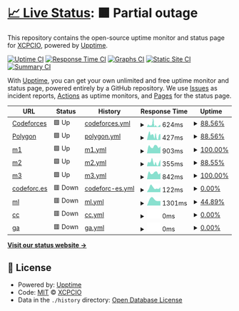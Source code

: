 # [📈 Live Status](https://codeforces.uptime.xcpcio.com): <!--live status--> **🟧 Partial outage**

This repository contains the open-source uptime monitor and status page for [XCPCIO](https://xcpcio.com), powered by [Upptime](https://github.com/upptime/upptime).

[![Uptime CI](https://github.com/XCPCIO/codeforces.uptime/workflows/Uptime%20CI/badge.svg)](https://github.com/XCPCIO/codeforces.uptime/actions?query=workflow%3A%22Uptime+CI%22)
[![Response Time CI](https://github.com/XCPCIO/codeforces.uptime/workflows/Response%20Time%20CI/badge.svg)](https://github.com/XCPCIO/codeforces.uptime/actions?query=workflow%3A%22Response+Time+CI%22)
[![Graphs CI](https://github.com/XCPCIO/codeforces.uptime/workflows/Graphs%20CI/badge.svg)](https://github.com/XCPCIO/codeforces.uptime/actions?query=workflow%3A%22Graphs+CI%22)
[![Static Site CI](https://github.com/XCPCIO/codeforces.uptime/workflows/Static%20Site%20CI/badge.svg)](https://github.com/XCPCIO/codeforces.uptime/actions?query=workflow%3A%22Static+Site+CI%22)
[![Summary CI](https://github.com/XCPCIO/codeforces.uptime/workflows/Summary%20CI/badge.svg)](https://github.com/XCPCIO/codeforces.uptime/actions?query=workflow%3A%22Summary+CI%22)

With [Upptime](https://upptime.js.org), you can get your own unlimited and free uptime monitor and status page, powered entirely by a GitHub repository. We use [Issues](https://github.com/XCPCIO/codeforces.uptime/issues) as incident reports, [Actions](https://github.com/XCPCIO/codeforces.uptime/actions) as uptime monitors, and [Pages](https://codeforces.uptime.xcpcio.com) for the status page.

<!--start: status pages-->
<!-- This summary is generated by Upptime (https://github.com/upptime/upptime) -->
<!-- Do not edit this manually, your changes will be overwritten -->
<!-- prettier-ignore -->
| URL | Status | History | Response Time | Uptime |
| --- | ------ | ------- | ------------- | ------ |
| <img alt="" src="https://icons.duckduckgo.com/ip3/codeforces.com.ico" height="13"> [Codeforces](https://codeforces.com) | 🟩 Up | [codeforces.yml](https://github.com/xcpcio/codeforces.uptime/commits/HEAD/history/codeforces.yml) | <details><summary><img alt="Response time graph" src="./graphs/codeforces/response-time-week.png" height="20"> 624ms</summary><br><a href="https://codeforces.uptime.xcpcio.com/history/codeforces"><img alt="Response time 1239" src="https://img.shields.io/endpoint?url=https%3A%2F%2Fraw.githubusercontent.com%2Fxcpcio%2Fcodeforces.uptime%2FHEAD%2Fapi%2Fcodeforces%2Fresponse-time.json"></a><br><a href="https://codeforces.uptime.xcpcio.com/history/codeforces"><img alt="24-hour response time 445" src="https://img.shields.io/endpoint?url=https%3A%2F%2Fraw.githubusercontent.com%2Fxcpcio%2Fcodeforces.uptime%2FHEAD%2Fapi%2Fcodeforces%2Fresponse-time-day.json"></a><br><a href="https://codeforces.uptime.xcpcio.com/history/codeforces"><img alt="7-day response time 624" src="https://img.shields.io/endpoint?url=https%3A%2F%2Fraw.githubusercontent.com%2Fxcpcio%2Fcodeforces.uptime%2FHEAD%2Fapi%2Fcodeforces%2Fresponse-time-week.json"></a><br><a href="https://codeforces.uptime.xcpcio.com/history/codeforces"><img alt="30-day response time 680" src="https://img.shields.io/endpoint?url=https%3A%2F%2Fraw.githubusercontent.com%2Fxcpcio%2Fcodeforces.uptime%2FHEAD%2Fapi%2Fcodeforces%2Fresponse-time-month.json"></a><br><a href="https://codeforces.uptime.xcpcio.com/history/codeforces"><img alt="1-year response time 1239" src="https://img.shields.io/endpoint?url=https%3A%2F%2Fraw.githubusercontent.com%2Fxcpcio%2Fcodeforces.uptime%2FHEAD%2Fapi%2Fcodeforces%2Fresponse-time-year.json"></a></details> | <details><summary><a href="https://codeforces.uptime.xcpcio.com/history/codeforces">88.56%</a></summary><a href="https://codeforces.uptime.xcpcio.com/history/codeforces"><img alt="All-time uptime 94.83%" src="https://img.shields.io/endpoint?url=https%3A%2F%2Fraw.githubusercontent.com%2Fxcpcio%2Fcodeforces.uptime%2FHEAD%2Fapi%2Fcodeforces%2Fuptime.json"></a><br><a href="https://codeforces.uptime.xcpcio.com/history/codeforces"><img alt="24-hour uptime 89.33%" src="https://img.shields.io/endpoint?url=https%3A%2F%2Fraw.githubusercontent.com%2Fxcpcio%2Fcodeforces.uptime%2FHEAD%2Fapi%2Fcodeforces%2Fuptime-day.json"></a><br><a href="https://codeforces.uptime.xcpcio.com/history/codeforces"><img alt="7-day uptime 88.56%" src="https://img.shields.io/endpoint?url=https%3A%2F%2Fraw.githubusercontent.com%2Fxcpcio%2Fcodeforces.uptime%2FHEAD%2Fapi%2Fcodeforces%2Fuptime-week.json"></a><br><a href="https://codeforces.uptime.xcpcio.com/history/codeforces"><img alt="30-day uptime 97.24%" src="https://img.shields.io/endpoint?url=https%3A%2F%2Fraw.githubusercontent.com%2Fxcpcio%2Fcodeforces.uptime%2FHEAD%2Fapi%2Fcodeforces%2Fuptime-month.json"></a><br><a href="https://codeforces.uptime.xcpcio.com/history/codeforces"><img alt="1-year uptime 87.39%" src="https://img.shields.io/endpoint?url=https%3A%2F%2Fraw.githubusercontent.com%2Fxcpcio%2Fcodeforces.uptime%2FHEAD%2Fapi%2Fcodeforces%2Fuptime-year.json"></a></details>
| <img alt="" src="https://icons.duckduckgo.com/ip3/polygon.codeforces.com.ico" height="13"> [Polygon](https://polygon.codeforces.com) | 🟩 Up | [polygon.yml](https://github.com/xcpcio/codeforces.uptime/commits/HEAD/history/polygon.yml) | <details><summary><img alt="Response time graph" src="./graphs/polygon/response-time-week.png" height="20"> 427ms</summary><br><a href="https://codeforces.uptime.xcpcio.com/history/polygon"><img alt="Response time 1210" src="https://img.shields.io/endpoint?url=https%3A%2F%2Fraw.githubusercontent.com%2Fxcpcio%2Fcodeforces.uptime%2FHEAD%2Fapi%2Fpolygon%2Fresponse-time.json"></a><br><a href="https://codeforces.uptime.xcpcio.com/history/polygon"><img alt="24-hour response time 391" src="https://img.shields.io/endpoint?url=https%3A%2F%2Fraw.githubusercontent.com%2Fxcpcio%2Fcodeforces.uptime%2FHEAD%2Fapi%2Fpolygon%2Fresponse-time-day.json"></a><br><a href="https://codeforces.uptime.xcpcio.com/history/polygon"><img alt="7-day response time 427" src="https://img.shields.io/endpoint?url=https%3A%2F%2Fraw.githubusercontent.com%2Fxcpcio%2Fcodeforces.uptime%2FHEAD%2Fapi%2Fpolygon%2Fresponse-time-week.json"></a><br><a href="https://codeforces.uptime.xcpcio.com/history/polygon"><img alt="30-day response time 466" src="https://img.shields.io/endpoint?url=https%3A%2F%2Fraw.githubusercontent.com%2Fxcpcio%2Fcodeforces.uptime%2FHEAD%2Fapi%2Fpolygon%2Fresponse-time-month.json"></a><br><a href="https://codeforces.uptime.xcpcio.com/history/polygon"><img alt="1-year response time 1245" src="https://img.shields.io/endpoint?url=https%3A%2F%2Fraw.githubusercontent.com%2Fxcpcio%2Fcodeforces.uptime%2FHEAD%2Fapi%2Fpolygon%2Fresponse-time-year.json"></a></details> | <details><summary><a href="https://codeforces.uptime.xcpcio.com/history/polygon">88.56%</a></summary><a href="https://codeforces.uptime.xcpcio.com/history/polygon"><img alt="All-time uptime 99.15%" src="https://img.shields.io/endpoint?url=https%3A%2F%2Fraw.githubusercontent.com%2Fxcpcio%2Fcodeforces.uptime%2FHEAD%2Fapi%2Fpolygon%2Fuptime.json"></a><br><a href="https://codeforces.uptime.xcpcio.com/history/polygon"><img alt="24-hour uptime 89.33%" src="https://img.shields.io/endpoint?url=https%3A%2F%2Fraw.githubusercontent.com%2Fxcpcio%2Fcodeforces.uptime%2FHEAD%2Fapi%2Fpolygon%2Fuptime-day.json"></a><br><a href="https://codeforces.uptime.xcpcio.com/history/polygon"><img alt="7-day uptime 88.56%" src="https://img.shields.io/endpoint?url=https%3A%2F%2Fraw.githubusercontent.com%2Fxcpcio%2Fcodeforces.uptime%2FHEAD%2Fapi%2Fpolygon%2Fuptime-week.json"></a><br><a href="https://codeforces.uptime.xcpcio.com/history/polygon"><img alt="30-day uptime 96.92%" src="https://img.shields.io/endpoint?url=https%3A%2F%2Fraw.githubusercontent.com%2Fxcpcio%2Fcodeforces.uptime%2FHEAD%2Fapi%2Fpolygon%2Fuptime-month.json"></a><br><a href="https://codeforces.uptime.xcpcio.com/history/polygon"><img alt="1-year uptime 97.87%" src="https://img.shields.io/endpoint?url=https%3A%2F%2Fraw.githubusercontent.com%2Fxcpcio%2Fcodeforces.uptime%2FHEAD%2Fapi%2Fpolygon%2Fuptime-year.json"></a></details>
| <img alt="" src="https://icons.duckduckgo.com/ip3/m1.codeforces.com.ico" height="13"> [m1](https://m1.codeforces.com) | 🟩 Up | [m1.yml](https://github.com/xcpcio/codeforces.uptime/commits/HEAD/history/m1.yml) | <details><summary><img alt="Response time graph" src="./graphs/m1/response-time-week.png" height="20"> 903ms</summary><br><a href="https://codeforces.uptime.xcpcio.com/history/m1"><img alt="Response time 1606" src="https://img.shields.io/endpoint?url=https%3A%2F%2Fraw.githubusercontent.com%2Fxcpcio%2Fcodeforces.uptime%2FHEAD%2Fapi%2Fm1%2Fresponse-time.json"></a><br><a href="https://codeforces.uptime.xcpcio.com/history/m1"><img alt="24-hour response time 916" src="https://img.shields.io/endpoint?url=https%3A%2F%2Fraw.githubusercontent.com%2Fxcpcio%2Fcodeforces.uptime%2FHEAD%2Fapi%2Fm1%2Fresponse-time-day.json"></a><br><a href="https://codeforces.uptime.xcpcio.com/history/m1"><img alt="7-day response time 903" src="https://img.shields.io/endpoint?url=https%3A%2F%2Fraw.githubusercontent.com%2Fxcpcio%2Fcodeforces.uptime%2FHEAD%2Fapi%2Fm1%2Fresponse-time-week.json"></a><br><a href="https://codeforces.uptime.xcpcio.com/history/m1"><img alt="30-day response time 860" src="https://img.shields.io/endpoint?url=https%3A%2F%2Fraw.githubusercontent.com%2Fxcpcio%2Fcodeforces.uptime%2FHEAD%2Fapi%2Fm1%2Fresponse-time-month.json"></a><br><a href="https://codeforces.uptime.xcpcio.com/history/m1"><img alt="1-year response time 1639" src="https://img.shields.io/endpoint?url=https%3A%2F%2Fraw.githubusercontent.com%2Fxcpcio%2Fcodeforces.uptime%2FHEAD%2Fapi%2Fm1%2Fresponse-time-year.json"></a></details> | <details><summary><a href="https://codeforces.uptime.xcpcio.com/history/m1">100.00%</a></summary><a href="https://codeforces.uptime.xcpcio.com/history/m1"><img alt="All-time uptime 98.97%" src="https://img.shields.io/endpoint?url=https%3A%2F%2Fraw.githubusercontent.com%2Fxcpcio%2Fcodeforces.uptime%2FHEAD%2Fapi%2Fm1%2Fuptime.json"></a><br><a href="https://codeforces.uptime.xcpcio.com/history/m1"><img alt="24-hour uptime 100.00%" src="https://img.shields.io/endpoint?url=https%3A%2F%2Fraw.githubusercontent.com%2Fxcpcio%2Fcodeforces.uptime%2FHEAD%2Fapi%2Fm1%2Fuptime-day.json"></a><br><a href="https://codeforces.uptime.xcpcio.com/history/m1"><img alt="7-day uptime 100.00%" src="https://img.shields.io/endpoint?url=https%3A%2F%2Fraw.githubusercontent.com%2Fxcpcio%2Fcodeforces.uptime%2FHEAD%2Fapi%2Fm1%2Fuptime-week.json"></a><br><a href="https://codeforces.uptime.xcpcio.com/history/m1"><img alt="30-day uptime 100.00%" src="https://img.shields.io/endpoint?url=https%3A%2F%2Fraw.githubusercontent.com%2Fxcpcio%2Fcodeforces.uptime%2FHEAD%2Fapi%2Fm1%2Fuptime-month.json"></a><br><a href="https://codeforces.uptime.xcpcio.com/history/m1"><img alt="1-year uptime 99.75%" src="https://img.shields.io/endpoint?url=https%3A%2F%2Fraw.githubusercontent.com%2Fxcpcio%2Fcodeforces.uptime%2FHEAD%2Fapi%2Fm1%2Fuptime-year.json"></a></details>
| <img alt="" src="https://icons.duckduckgo.com/ip3/m2.codeforces.com.ico" height="13"> [m2](https://m2.codeforces.com) | 🟩 Up | [m2.yml](https://github.com/xcpcio/codeforces.uptime/commits/HEAD/history/m2.yml) | <details><summary><img alt="Response time graph" src="./graphs/m2/response-time-week.png" height="20"> 355ms</summary><br><a href="https://codeforces.uptime.xcpcio.com/history/m2"><img alt="Response time 1079" src="https://img.shields.io/endpoint?url=https%3A%2F%2Fraw.githubusercontent.com%2Fxcpcio%2Fcodeforces.uptime%2FHEAD%2Fapi%2Fm2%2Fresponse-time.json"></a><br><a href="https://codeforces.uptime.xcpcio.com/history/m2"><img alt="24-hour response time 378" src="https://img.shields.io/endpoint?url=https%3A%2F%2Fraw.githubusercontent.com%2Fxcpcio%2Fcodeforces.uptime%2FHEAD%2Fapi%2Fm2%2Fresponse-time-day.json"></a><br><a href="https://codeforces.uptime.xcpcio.com/history/m2"><img alt="7-day response time 355" src="https://img.shields.io/endpoint?url=https%3A%2F%2Fraw.githubusercontent.com%2Fxcpcio%2Fcodeforces.uptime%2FHEAD%2Fapi%2Fm2%2Fresponse-time-week.json"></a><br><a href="https://codeforces.uptime.xcpcio.com/history/m2"><img alt="30-day response time 879" src="https://img.shields.io/endpoint?url=https%3A%2F%2Fraw.githubusercontent.com%2Fxcpcio%2Fcodeforces.uptime%2FHEAD%2Fapi%2Fm2%2Fresponse-time-month.json"></a><br><a href="https://codeforces.uptime.xcpcio.com/history/m2"><img alt="1-year response time 1134" src="https://img.shields.io/endpoint?url=https%3A%2F%2Fraw.githubusercontent.com%2Fxcpcio%2Fcodeforces.uptime%2FHEAD%2Fapi%2Fm2%2Fresponse-time-year.json"></a></details> | <details><summary><a href="https://codeforces.uptime.xcpcio.com/history/m2">88.55%</a></summary><a href="https://codeforces.uptime.xcpcio.com/history/m2"><img alt="All-time uptime 97.47%" src="https://img.shields.io/endpoint?url=https%3A%2F%2Fraw.githubusercontent.com%2Fxcpcio%2Fcodeforces.uptime%2FHEAD%2Fapi%2Fm2%2Fuptime.json"></a><br><a href="https://codeforces.uptime.xcpcio.com/history/m2"><img alt="24-hour uptime 89.32%" src="https://img.shields.io/endpoint?url=https%3A%2F%2Fraw.githubusercontent.com%2Fxcpcio%2Fcodeforces.uptime%2FHEAD%2Fapi%2Fm2%2Fuptime-day.json"></a><br><a href="https://codeforces.uptime.xcpcio.com/history/m2"><img alt="7-day uptime 88.55%" src="https://img.shields.io/endpoint?url=https%3A%2F%2Fraw.githubusercontent.com%2Fxcpcio%2Fcodeforces.uptime%2FHEAD%2Fapi%2Fm2%2Fuptime-week.json"></a><br><a href="https://codeforces.uptime.xcpcio.com/history/m2"><img alt="30-day uptime 96.41%" src="https://img.shields.io/endpoint?url=https%3A%2F%2Fraw.githubusercontent.com%2Fxcpcio%2Fcodeforces.uptime%2FHEAD%2Fapi%2Fm2%2Fuptime-month.json"></a><br><a href="https://codeforces.uptime.xcpcio.com/history/m2"><img alt="1-year uptime 95.73%" src="https://img.shields.io/endpoint?url=https%3A%2F%2Fraw.githubusercontent.com%2Fxcpcio%2Fcodeforces.uptime%2FHEAD%2Fapi%2Fm2%2Fuptime-year.json"></a></details>
| <img alt="" src="https://icons.duckduckgo.com/ip3/m3.codeforces.com.ico" height="13"> [m3](https://m3.codeforces.com) | 🟩 Up | [m3.yml](https://github.com/xcpcio/codeforces.uptime/commits/HEAD/history/m3.yml) | <details><summary><img alt="Response time graph" src="./graphs/m3/response-time-week.png" height="20"> 842ms</summary><br><a href="https://codeforces.uptime.xcpcio.com/history/m3"><img alt="Response time 1285" src="https://img.shields.io/endpoint?url=https%3A%2F%2Fraw.githubusercontent.com%2Fxcpcio%2Fcodeforces.uptime%2FHEAD%2Fapi%2Fm3%2Fresponse-time.json"></a><br><a href="https://codeforces.uptime.xcpcio.com/history/m3"><img alt="24-hour response time 824" src="https://img.shields.io/endpoint?url=https%3A%2F%2Fraw.githubusercontent.com%2Fxcpcio%2Fcodeforces.uptime%2FHEAD%2Fapi%2Fm3%2Fresponse-time-day.json"></a><br><a href="https://codeforces.uptime.xcpcio.com/history/m3"><img alt="7-day response time 842" src="https://img.shields.io/endpoint?url=https%3A%2F%2Fraw.githubusercontent.com%2Fxcpcio%2Fcodeforces.uptime%2FHEAD%2Fapi%2Fm3%2Fresponse-time-week.json"></a><br><a href="https://codeforces.uptime.xcpcio.com/history/m3"><img alt="30-day response time 811" src="https://img.shields.io/endpoint?url=https%3A%2F%2Fraw.githubusercontent.com%2Fxcpcio%2Fcodeforces.uptime%2FHEAD%2Fapi%2Fm3%2Fresponse-time-month.json"></a><br><a href="https://codeforces.uptime.xcpcio.com/history/m3"><img alt="1-year response time 1311" src="https://img.shields.io/endpoint?url=https%3A%2F%2Fraw.githubusercontent.com%2Fxcpcio%2Fcodeforces.uptime%2FHEAD%2Fapi%2Fm3%2Fresponse-time-year.json"></a></details> | <details><summary><a href="https://codeforces.uptime.xcpcio.com/history/m3">100.00%</a></summary><a href="https://codeforces.uptime.xcpcio.com/history/m3"><img alt="All-time uptime 98.50%" src="https://img.shields.io/endpoint?url=https%3A%2F%2Fraw.githubusercontent.com%2Fxcpcio%2Fcodeforces.uptime%2FHEAD%2Fapi%2Fm3%2Fuptime.json"></a><br><a href="https://codeforces.uptime.xcpcio.com/history/m3"><img alt="24-hour uptime 100.00%" src="https://img.shields.io/endpoint?url=https%3A%2F%2Fraw.githubusercontent.com%2Fxcpcio%2Fcodeforces.uptime%2FHEAD%2Fapi%2Fm3%2Fuptime-day.json"></a><br><a href="https://codeforces.uptime.xcpcio.com/history/m3"><img alt="7-day uptime 100.00%" src="https://img.shields.io/endpoint?url=https%3A%2F%2Fraw.githubusercontent.com%2Fxcpcio%2Fcodeforces.uptime%2FHEAD%2Fapi%2Fm3%2Fuptime-week.json"></a><br><a href="https://codeforces.uptime.xcpcio.com/history/m3"><img alt="30-day uptime 100.00%" src="https://img.shields.io/endpoint?url=https%3A%2F%2Fraw.githubusercontent.com%2Fxcpcio%2Fcodeforces.uptime%2FHEAD%2Fapi%2Fm3%2Fuptime-month.json"></a><br><a href="https://codeforces.uptime.xcpcio.com/history/m3"><img alt="1-year uptime 99.43%" src="https://img.shields.io/endpoint?url=https%3A%2F%2Fraw.githubusercontent.com%2Fxcpcio%2Fcodeforces.uptime%2FHEAD%2Fapi%2Fm3%2Fuptime-year.json"></a></details>
| <img alt="" src="https://icons.duckduckgo.com/ip3/codeforc.es.ico" height="13"> [codeforc.es](https://codeforc.es) | 🟥 Down | [codeforc-es.yml](https://github.com/xcpcio/codeforces.uptime/commits/HEAD/history/codeforc-es.yml) | <details><summary><img alt="Response time graph" src="./graphs/codeforc-es/response-time-week.png" height="20"> 122ms</summary><br><a href="https://codeforces.uptime.xcpcio.com/history/codeforc-es"><img alt="Response time 730" src="https://img.shields.io/endpoint?url=https%3A%2F%2Fraw.githubusercontent.com%2Fxcpcio%2Fcodeforces.uptime%2FHEAD%2Fapi%2Fcodeforc-es%2Fresponse-time.json"></a><br><a href="https://codeforces.uptime.xcpcio.com/history/codeforc-es"><img alt="24-hour response time 135" src="https://img.shields.io/endpoint?url=https%3A%2F%2Fraw.githubusercontent.com%2Fxcpcio%2Fcodeforces.uptime%2FHEAD%2Fapi%2Fcodeforc-es%2Fresponse-time-day.json"></a><br><a href="https://codeforces.uptime.xcpcio.com/history/codeforc-es"><img alt="7-day response time 122" src="https://img.shields.io/endpoint?url=https%3A%2F%2Fraw.githubusercontent.com%2Fxcpcio%2Fcodeforces.uptime%2FHEAD%2Fapi%2Fcodeforc-es%2Fresponse-time-week.json"></a><br><a href="https://codeforces.uptime.xcpcio.com/history/codeforc-es"><img alt="30-day response time 121" src="https://img.shields.io/endpoint?url=https%3A%2F%2Fraw.githubusercontent.com%2Fxcpcio%2Fcodeforces.uptime%2FHEAD%2Fapi%2Fcodeforc-es%2Fresponse-time-month.json"></a><br><a href="https://codeforces.uptime.xcpcio.com/history/codeforc-es"><img alt="1-year response time 884" src="https://img.shields.io/endpoint?url=https%3A%2F%2Fraw.githubusercontent.com%2Fxcpcio%2Fcodeforces.uptime%2FHEAD%2Fapi%2Fcodeforc-es%2Fresponse-time-year.json"></a></details> | <details><summary><a href="https://codeforces.uptime.xcpcio.com/history/codeforc-es">0.00%</a></summary><a href="https://codeforces.uptime.xcpcio.com/history/codeforc-es"><img alt="All-time uptime 5.09%" src="https://img.shields.io/endpoint?url=https%3A%2F%2Fraw.githubusercontent.com%2Fxcpcio%2Fcodeforces.uptime%2FHEAD%2Fapi%2Fcodeforc-es%2Fuptime.json"></a><br><a href="https://codeforces.uptime.xcpcio.com/history/codeforc-es"><img alt="24-hour uptime 0.00%" src="https://img.shields.io/endpoint?url=https%3A%2F%2Fraw.githubusercontent.com%2Fxcpcio%2Fcodeforces.uptime%2FHEAD%2Fapi%2Fcodeforc-es%2Fuptime-day.json"></a><br><a href="https://codeforces.uptime.xcpcio.com/history/codeforc-es"><img alt="7-day uptime 0.00%" src="https://img.shields.io/endpoint?url=https%3A%2F%2Fraw.githubusercontent.com%2Fxcpcio%2Fcodeforces.uptime%2FHEAD%2Fapi%2Fcodeforc-es%2Fuptime-week.json"></a><br><a href="https://codeforces.uptime.xcpcio.com/history/codeforc-es"><img alt="30-day uptime 1.38%" src="https://img.shields.io/endpoint?url=https%3A%2F%2Fraw.githubusercontent.com%2Fxcpcio%2Fcodeforces.uptime%2FHEAD%2Fapi%2Fcodeforc-es%2Fuptime-month.json"></a><br><a href="https://codeforces.uptime.xcpcio.com/history/codeforc-es"><img alt="1-year uptime 12.77%" src="https://img.shields.io/endpoint?url=https%3A%2F%2Fraw.githubusercontent.com%2Fxcpcio%2Fcodeforces.uptime%2FHEAD%2Fapi%2Fcodeforc-es%2Fuptime-year.json"></a></details>
| <img alt="" src="https://icons.duckduckgo.com/ip3/codeforces.ml.ico" height="13"> [ml](https://codeforces.ml) | 🟥 Down | [ml.yml](https://github.com/xcpcio/codeforces.uptime/commits/HEAD/history/ml.yml) | <details><summary><img alt="Response time graph" src="./graphs/ml/response-time-week.png" height="20"> 1301ms</summary><br><a href="https://codeforces.uptime.xcpcio.com/history/ml"><img alt="Response time 1658" src="https://img.shields.io/endpoint?url=https%3A%2F%2Fraw.githubusercontent.com%2Fxcpcio%2Fcodeforces.uptime%2FHEAD%2Fapi%2Fml%2Fresponse-time.json"></a><br><a href="https://codeforces.uptime.xcpcio.com/history/ml"><img alt="24-hour response time 0" src="https://img.shields.io/endpoint?url=https%3A%2F%2Fraw.githubusercontent.com%2Fxcpcio%2Fcodeforces.uptime%2FHEAD%2Fapi%2Fml%2Fresponse-time-day.json"></a><br><a href="https://codeforces.uptime.xcpcio.com/history/ml"><img alt="7-day response time 1301" src="https://img.shields.io/endpoint?url=https%3A%2F%2Fraw.githubusercontent.com%2Fxcpcio%2Fcodeforces.uptime%2FHEAD%2Fapi%2Fml%2Fresponse-time-week.json"></a><br><a href="https://codeforces.uptime.xcpcio.com/history/ml"><img alt="30-day response time 1247" src="https://img.shields.io/endpoint?url=https%3A%2F%2Fraw.githubusercontent.com%2Fxcpcio%2Fcodeforces.uptime%2FHEAD%2Fapi%2Fml%2Fresponse-time-month.json"></a><br><a href="https://codeforces.uptime.xcpcio.com/history/ml"><img alt="1-year response time 1661" src="https://img.shields.io/endpoint?url=https%3A%2F%2Fraw.githubusercontent.com%2Fxcpcio%2Fcodeforces.uptime%2FHEAD%2Fapi%2Fml%2Fresponse-time-year.json"></a></details> | <details><summary><a href="https://codeforces.uptime.xcpcio.com/history/ml">44.89%</a></summary><a href="https://codeforces.uptime.xcpcio.com/history/ml"><img alt="All-time uptime 98.39%" src="https://img.shields.io/endpoint?url=https%3A%2F%2Fraw.githubusercontent.com%2Fxcpcio%2Fcodeforces.uptime%2FHEAD%2Fapi%2Fml%2Fuptime.json"></a><br><a href="https://codeforces.uptime.xcpcio.com/history/ml"><img alt="24-hour uptime 0.00%" src="https://img.shields.io/endpoint?url=https%3A%2F%2Fraw.githubusercontent.com%2Fxcpcio%2Fcodeforces.uptime%2FHEAD%2Fapi%2Fml%2Fuptime-day.json"></a><br><a href="https://codeforces.uptime.xcpcio.com/history/ml"><img alt="7-day uptime 44.89%" src="https://img.shields.io/endpoint?url=https%3A%2F%2Fraw.githubusercontent.com%2Fxcpcio%2Fcodeforces.uptime%2FHEAD%2Fapi%2Fml%2Fuptime-week.json"></a><br><a href="https://codeforces.uptime.xcpcio.com/history/ml"><img alt="30-day uptime 87.20%" src="https://img.shields.io/endpoint?url=https%3A%2F%2Fraw.githubusercontent.com%2Fxcpcio%2Fcodeforces.uptime%2FHEAD%2Fapi%2Fml%2Fuptime-month.json"></a><br><a href="https://codeforces.uptime.xcpcio.com/history/ml"><img alt="1-year uptime 97.63%" src="https://img.shields.io/endpoint?url=https%3A%2F%2Fraw.githubusercontent.com%2Fxcpcio%2Fcodeforces.uptime%2FHEAD%2Fapi%2Fml%2Fuptime-year.json"></a></details>
| <img alt="" src="https://icons.duckduckgo.com/ip3/codeforces.cc.ico" height="13"> [cc](https://codeforces.cc) | 🟥 Down | [cc.yml](https://github.com/xcpcio/codeforces.uptime/commits/HEAD/history/cc.yml) | <details><summary><img alt="Response time graph" src="./graphs/cc/response-time-week.png" height="20"> 0ms</summary><br><a href="https://codeforces.uptime.xcpcio.com/history/cc"><img alt="Response time 831" src="https://img.shields.io/endpoint?url=https%3A%2F%2Fraw.githubusercontent.com%2Fxcpcio%2Fcodeforces.uptime%2FHEAD%2Fapi%2Fcc%2Fresponse-time.json"></a><br><a href="https://codeforces.uptime.xcpcio.com/history/cc"><img alt="24-hour response time 0" src="https://img.shields.io/endpoint?url=https%3A%2F%2Fraw.githubusercontent.com%2Fxcpcio%2Fcodeforces.uptime%2FHEAD%2Fapi%2Fcc%2Fresponse-time-day.json"></a><br><a href="https://codeforces.uptime.xcpcio.com/history/cc"><img alt="7-day response time 0" src="https://img.shields.io/endpoint?url=https%3A%2F%2Fraw.githubusercontent.com%2Fxcpcio%2Fcodeforces.uptime%2FHEAD%2Fapi%2Fcc%2Fresponse-time-week.json"></a><br><a href="https://codeforces.uptime.xcpcio.com/history/cc"><img alt="30-day response time 419" src="https://img.shields.io/endpoint?url=https%3A%2F%2Fraw.githubusercontent.com%2Fxcpcio%2Fcodeforces.uptime%2FHEAD%2Fapi%2Fcc%2Fresponse-time-month.json"></a><br><a href="https://codeforces.uptime.xcpcio.com/history/cc"><img alt="1-year response time 858" src="https://img.shields.io/endpoint?url=https%3A%2F%2Fraw.githubusercontent.com%2Fxcpcio%2Fcodeforces.uptime%2FHEAD%2Fapi%2Fcc%2Fresponse-time-year.json"></a></details> | <details><summary><a href="https://codeforces.uptime.xcpcio.com/history/cc">0.00%</a></summary><a href="https://codeforces.uptime.xcpcio.com/history/cc"><img alt="All-time uptime 87.31%" src="https://img.shields.io/endpoint?url=https%3A%2F%2Fraw.githubusercontent.com%2Fxcpcio%2Fcodeforces.uptime%2FHEAD%2Fapi%2Fcc%2Fuptime.json"></a><br><a href="https://codeforces.uptime.xcpcio.com/history/cc"><img alt="24-hour uptime 0.00%" src="https://img.shields.io/endpoint?url=https%3A%2F%2Fraw.githubusercontent.com%2Fxcpcio%2Fcodeforces.uptime%2FHEAD%2Fapi%2Fcc%2Fuptime-day.json"></a><br><a href="https://codeforces.uptime.xcpcio.com/history/cc"><img alt="7-day uptime 0.00%" src="https://img.shields.io/endpoint?url=https%3A%2F%2Fraw.githubusercontent.com%2Fxcpcio%2Fcodeforces.uptime%2FHEAD%2Fapi%2Fcc%2Fuptime-week.json"></a><br><a href="https://codeforces.uptime.xcpcio.com/history/cc"><img alt="30-day uptime 1.38%" src="https://img.shields.io/endpoint?url=https%3A%2F%2Fraw.githubusercontent.com%2Fxcpcio%2Fcodeforces.uptime%2FHEAD%2Fapi%2Fcc%2Fuptime-month.json"></a><br><a href="https://codeforces.uptime.xcpcio.com/history/cc"><img alt="1-year uptime 72.23%" src="https://img.shields.io/endpoint?url=https%3A%2F%2Fraw.githubusercontent.com%2Fxcpcio%2Fcodeforces.uptime%2FHEAD%2Fapi%2Fcc%2Fuptime-year.json"></a></details>
| <img alt="" src="https://icons.duckduckgo.com/ip3/codeforces.ga.ico" height="13"> [ga](https://codeforces.ga) | 🟥 Down | [ga.yml](https://github.com/xcpcio/codeforces.uptime/commits/HEAD/history/ga.yml) | <details><summary><img alt="Response time graph" src="./graphs/ga/response-time-week.png" height="20"> 0ms</summary><br><a href="https://codeforces.uptime.xcpcio.com/history/ga"><img alt="Response time 1671" src="https://img.shields.io/endpoint?url=https%3A%2F%2Fraw.githubusercontent.com%2Fxcpcio%2Fcodeforces.uptime%2FHEAD%2Fapi%2Fga%2Fresponse-time.json"></a><br><a href="https://codeforces.uptime.xcpcio.com/history/ga"><img alt="24-hour response time 0" src="https://img.shields.io/endpoint?url=https%3A%2F%2Fraw.githubusercontent.com%2Fxcpcio%2Fcodeforces.uptime%2FHEAD%2Fapi%2Fga%2Fresponse-time-day.json"></a><br><a href="https://codeforces.uptime.xcpcio.com/history/ga"><img alt="7-day response time 0" src="https://img.shields.io/endpoint?url=https%3A%2F%2Fraw.githubusercontent.com%2Fxcpcio%2Fcodeforces.uptime%2FHEAD%2Fapi%2Fga%2Fresponse-time-week.json"></a><br><a href="https://codeforces.uptime.xcpcio.com/history/ga"><img alt="30-day response time 0" src="https://img.shields.io/endpoint?url=https%3A%2F%2Fraw.githubusercontent.com%2Fxcpcio%2Fcodeforces.uptime%2FHEAD%2Fapi%2Fga%2Fresponse-time-month.json"></a><br><a href="https://codeforces.uptime.xcpcio.com/history/ga"><img alt="1-year response time 0" src="https://img.shields.io/endpoint?url=https%3A%2F%2Fraw.githubusercontent.com%2Fxcpcio%2Fcodeforces.uptime%2FHEAD%2Fapi%2Fga%2Fresponse-time-year.json"></a></details> | <details><summary><a href="https://codeforces.uptime.xcpcio.com/history/ga">0.00%</a></summary><a href="https://codeforces.uptime.xcpcio.com/history/ga"><img alt="All-time uptime 53.19%" src="https://img.shields.io/endpoint?url=https%3A%2F%2Fraw.githubusercontent.com%2Fxcpcio%2Fcodeforces.uptime%2FHEAD%2Fapi%2Fga%2Fuptime.json"></a><br><a href="https://codeforces.uptime.xcpcio.com/history/ga"><img alt="24-hour uptime 0.00%" src="https://img.shields.io/endpoint?url=https%3A%2F%2Fraw.githubusercontent.com%2Fxcpcio%2Fcodeforces.uptime%2FHEAD%2Fapi%2Fga%2Fuptime-day.json"></a><br><a href="https://codeforces.uptime.xcpcio.com/history/ga"><img alt="7-day uptime 0.00%" src="https://img.shields.io/endpoint?url=https%3A%2F%2Fraw.githubusercontent.com%2Fxcpcio%2Fcodeforces.uptime%2FHEAD%2Fapi%2Fga%2Fuptime-week.json"></a><br><a href="https://codeforces.uptime.xcpcio.com/history/ga"><img alt="30-day uptime 1.38%" src="https://img.shields.io/endpoint?url=https%3A%2F%2Fraw.githubusercontent.com%2Fxcpcio%2Fcodeforces.uptime%2FHEAD%2Fapi%2Fga%2Fuptime-month.json"></a><br><a href="https://codeforces.uptime.xcpcio.com/history/ga"><img alt="1-year uptime 0.00%" src="https://img.shields.io/endpoint?url=https%3A%2F%2Fraw.githubusercontent.com%2Fxcpcio%2Fcodeforces.uptime%2FHEAD%2Fapi%2Fga%2Fuptime-year.json"></a></details>

<!--end: status pages-->

[**Visit our status website →**](https://codeforces.uptime.xcpcio.com)

## 📄 License

- Powered by: [Upptime](https://github.com/upptime/upptime)
- Code: [MIT](./LICENSE) © [XCPCIO](https://xcpcio.com)
- Data in the `./history` directory: [Open Database License](https://opendatacommons.org/licenses/odbl/1-0/)
